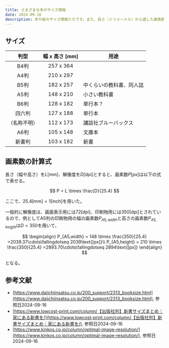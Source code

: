 ```yaml
---
title: さまざまな本のサイズ規格
date: 2024-09-16
description: 本や紙のサイズ規格たちです。また、長さ（ミリメートル）から適した画素数を算出する計算式も記載しています。
---
```


## サイズ
<table>
    <thead>
        <tr>
            <th style="text-align: center;">判型</th>
            <th style="text-align: center;">幅 x 高さ [mm]</th>
            <th style="text-align: center;">用途</th>
        </tr>
    </thead>
    <tbody>
        <tr>
            <td style="text-align: center;">B4判</td>
            <td style="text-align: center;">257 x 364</td>
            <td></td>
        </tr>
        <tr>
            <td style="text-align: center;">A4判</td>
            <td style="text-align: center;">210 x 297</td>
            <td></td>
        </tr>
        <tr>
            <td style="text-align: center;">B5判</td>
            <td style="text-align: center;">182 x 257</td>
            <td>中くらいの教科書、同人誌</td>
        </tr>
        <tr>
            <td style="text-align: center;">A5判</td>
            <td style="text-align: center;">148 x 210</td>
            <td>小さい教科書</td>
        </tr>
        <tr>
            <td style="text-align: center;">B6判</td>
            <td style="text-align: center;">128 x 182</td>
            <td>単行本？</td>
        </tr>
        <tr>
            <td style="text-align: center;">四六判</td>
            <td style="text-align: center;">127 x 188</td>
            <td>単行本</td>
        </tr>
        <tr>
            <td style="text-align: center;">（名称不明）</td>
            <td style="text-align: center;">112 x 173</td>
            <td>講談社ブルーバックス</td>
        </tr>
        <tr>
            <td style="text-align: center;">A6判</td>
            <td style="text-align: center;">105 x 148</td>
            <td>文庫本</td>
        </tr>
        <tr>
            <td style="text-align: center;">新書判</td>
            <td style="text-align: center;">103 x 182</td>
            <td>新書</td>
        </tr>
    </tbody>
</table>


## 画素数の計算式
長さ（幅や高さ）を$L\text{[mm]}$、解像度を$D\text{[dpi]}$とすると、画素数$P\text{[px]}$は以下の式で表せる。

$$ P = L \times \frac{D}{25.4} $$

ここで、$25.4\text{[mm]} = 1\text{[inch]}$を用いた。

一般的に解像度は、画面表示用には$72\text{[dpi]}$、印刷物用には$350\text{[dpi]}$とされているので、例としてA5判の印刷物用の幅の画素数$P_{A5,width}$と高さの画素数$P_{A5,height}$は$D=350$を用いて、

$$
\begin{align}
P_{A5,width} = 148 \times \frac{350}{25.4} =2039.37\cdots\fallingdotseq 2039\text{[px]}\\
P_{A5,height} = 210 \times \frac{350}{25.4} =2893.70\cdots\fallingdotseq 2894\text{[px]}
\end{align}
$$

となる。

## 参考文献
- [https://www.daiichiinsatsu.co.jp/200_support/2313_booksize.html](https://www.daiichiinsatsu.co.jp/200_support/2313_booksize.html), 参照日2024-09-16
- [https://www.lowcost-print.com/column/【出版社別】新書サイズまとめ｜家にある新書を/](https://www.lowcost-print.com/column/【出版社別】新書サイズまとめ｜家にある新書を/), 参照日2024-09-16
- [https://www.kinkos.co.jp/column/optimal-image-resolution/](https://www.kinkos.co.jp/column/optimal-image-resolution/), 参照日2024-09-16
